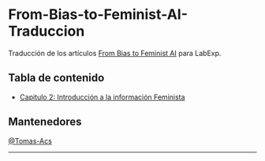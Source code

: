 # From-Bias-to-Feminist-AI-Traduccion
Traducción de los artículos [From Bias to Feminist AI](https://feministai.pubpub.org/from-bias-to-feminist-ai) para LabExp.

## Tabla de contenido
* [Capitulo 2: Introducción a la información Feminista](Capitulo2.md)


## Mantenedores
[@Tomas-Acs](https://github.com/Tomas-Acs)

***
